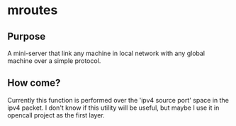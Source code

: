 # mroutes
## Purpose
A mini-server that link any machine in local network with any global machine over a simple protocol.
## How come?
Currently this function is performed over the 'ipv4 source port' space in the ipv4 packet. I don't know if this utility will be useful, but maybe I use it in opencall project as the first layer.
